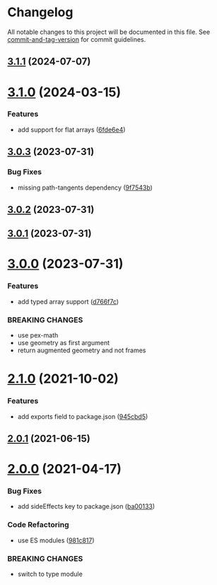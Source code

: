 # Changelog

All notable changes to this project will be documented in this file. See [commit-and-tag-version](https://github.com/absolute-version/commit-and-tag-version) for commit guidelines.

## [3.1.1](https://github.com/dmnsgn/frenet-serret-frames/compare/v3.1.0...v3.1.1) (2024-07-07)



# [3.1.0](https://github.com/dmnsgn/frenet-serret-frames/compare/v3.0.3...v3.1.0) (2024-03-15)


### Features

* add support for flat arrays ([6fde6e4](https://github.com/dmnsgn/frenet-serret-frames/commit/6fde6e46b2417b6510c621047f20746dbeb86599))



## [3.0.3](https://github.com/dmnsgn/frenet-serret-frames/compare/v3.0.2...v3.0.3) (2023-07-31)


### Bug Fixes

* missing path-tangents dependency ([9f7543b](https://github.com/dmnsgn/frenet-serret-frames/commit/9f7543bd52663c7f72e87578c4e29b0d486159aa))



## [3.0.2](https://github.com/dmnsgn/frenet-serret-frames/compare/v3.0.1...v3.0.2) (2023-07-31)



## [3.0.1](https://github.com/dmnsgn/frenet-serret-frames/compare/v3.0.0...v3.0.1) (2023-07-31)



# [3.0.0](https://github.com/dmnsgn/frenet-serret-frames/compare/v2.1.0...v3.0.0) (2023-07-31)


### Features

* add typed array support ([d766f7c](https://github.com/dmnsgn/frenet-serret-frames/commit/d766f7c1beafcd23130d95f4bc6faa591ae07f10))


### BREAKING CHANGES

* use pex-math
* use geometry as first argument
* return augmented geometry and not frames



# [2.1.0](https://github.com/dmnsgn/frenet-serret-frames/compare/v2.0.1...v2.1.0) (2021-10-02)


### Features

* add exports field to package.json ([945cbd5](https://github.com/dmnsgn/frenet-serret-frames/commit/945cbd556f7035ace5c4083d74e15cccc9307611))



## [2.0.1](https://github.com/dmnsgn/frenet-serret-frames/compare/v2.0.0...v2.0.1) (2021-06-15)



# [2.0.0](https://github.com/dmnsgn/frenet-serret-frames/compare/v1.1.0...v2.0.0) (2021-04-17)


### Bug Fixes

* add sideEffects key to package.json ([ba00133](https://github.com/dmnsgn/frenet-serret-frames/commit/ba00133db2df588228c28ac8d004307a0c0fe27d))


### Code Refactoring

* use ES modules ([981c817](https://github.com/dmnsgn/frenet-serret-frames/commit/981c8177a6772e7ca4ec14629e405e889434cbd4))


### BREAKING CHANGES

* switch to type module
